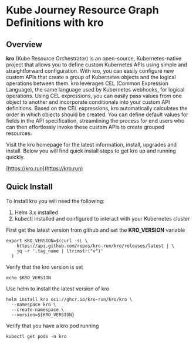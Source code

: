 # Kube Journey Resource Graph Definitions with kro

## Overview

**kro** (Kube Resource Orchestrator) is an open-source, Kubernetes-native project that allows you to define custom Kubernetes APIs using simple and straightforward configuration. With kro, you can easily configure new custom APIs that create a group of Kubernetes objects and the logical operations between them. kro leverages CEL (Common Expression Language), the same language used by Kubernetes webhooks, for logical operations. Using CEL expressions, you can easily pass values from one object to another and incorporate conditionals into your custom API definitions. Based on the CEL expressions, kro automatically calculates the order in which objects should be created. You can define default values for fields in the API specification, streamlining the process for end users who can then effortlessly invoke these custom APIs to create grouped resources.



Visit the kro homepage for the latest information, install, upgrades and install. Below you will find quick install steps to get kro up and running quickly.

[https://kro.run](https://kro.run)

## Quick Install

To Install kro you will need the following:

1. Helm 3.x installed
2. kubectl installed and configured to interact with your Kubernetes cluster

First get the latest version from github and set the **KRO_VERSION** variable

```
export KRO_VERSION=$(curl -sL \
    https://api.github.com/repos/kro-run/kro/releases/latest | \
    jq -r '.tag_name | ltrimstr("v")'
  )
```

Verify that the kro version is set
```
echo $KRO_VERSION
```

Use helm to install the latest version of kro 

```
helm install kro oci://ghcr.io/kro-run/kro/kro \
  --namespace kro \
  --create-namespace \
  --version=${KRO_VERSION}
```

Verify that you have a kro pod running

```
kubectl get pods -n kro
```